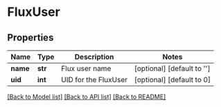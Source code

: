 # FluxUser


## Properties
Name | Type | Description | Notes
------------ | ------------- | ------------- | -------------
**name** | **str** | Flux user name | [optional] [default to '']
**uid** | **int** | UID for the FluxUser | [optional] [default to 0]

[[Back to Model list]](../README.md#documentation-for-models) [[Back to API list]](../README.md#documentation-for-api-endpoints) [[Back to README]](../README.md)
